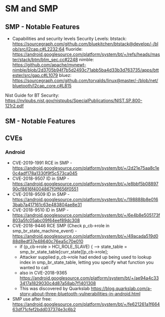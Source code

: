 # SM and SMP

## SMP - Notable Features
- Capabilities and security levels
Security Levels:
btstack: https://sourcegraph.com/github.com/bluekitchen/btstack@develop/-/blob/src/l2cap.c#L2232:64
fluoride: https://android.googlesource.com/platform/system/bt/+/refs/heads/master/stack/btm/btm_sec.cc#2248
nimble: https://github.com/apache/mynewt-nimble/blob/2d3705b94f7b5d2493c71abb5ba4d33b3d763735/apps/bttester/src/gap.c#L1079
bluez: https://sourcegraph.com/github.com/torvalds/linux@master/-/blob/net/bluetooth/l2cap_core.c#L815

Nist Guide for BT Security:
https://nvlpubs.nist.gov/nistpubs/SpecialPublications/NIST.SP.800-121r2.pdf

## SM - Notable Features

## CVEs
### Android
* CVE-2019-1991	RCE in SMP - https://android.googlesource.com/platform/system/bt/+/2d21e75aa8c1e0c4adf178a1330f9f5c573ca045
* CVE-2018-9507	ID in SMP - https://android.googlesource.com/platform/system/bt/+/e8bbf5b0889790cf8616f4004867f0ff656f0551
* CVE-2018-9509	ID in SMP - https://android.googlesource.com/platform/system/bt/+/198888b8e0163bab7a417161c63e483804ae8e31
* CVE-2018-9510	ID in SMP - https://android.googlesource.com/platform/system/bt/+/6e4b8e505173f803a5fc05abc09f64eef89dc308
* CVE-2018-9446 RCE SMP (Check p_cb->role in smp_br_state_machine_event) - https://android.googlesource.com/platform/system/bt/+/49acada519d088d8edf37e48640c76ea5c70e010
	*   if (p_cb->role > HCI_ROLE_SLAVE) { --> state_table = smp_br_state_table[curr_state][p_cb->role];
	* Attacker supplied p_cb->role had ended up being used to lookup index in smp_br_state_table, letting you specify what function you wanted to call
	* also in CVE-2018-9365 https://android.googlesource.com/platform/system/bt/+/ae94a4c333417a1829030c4d87a58ab7f1401308
	* This was discovered by Quarkslab https://blog.quarkslab.com/a-story-about-three-bluetooth-vulnerabilities-in-android.html
* SMP use after free: https://android.googlesource.com/platform/system/bt/+/fe621261a1f66463df71cfef2bdd037374e3c6b2
